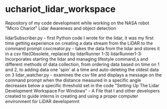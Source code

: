 # uchariot_lidar_workspace
Repository of my code development while working on the NASA robot "Micro Chariot" Lidar Awareness and object detection

lidarSubscriber.py - first Python code I wrote for the lidar, it was my first time getting experience on creating a data stream from the LiDAR to the command prompt
csvcreator.py - takes the data from the lidar and stores it in a csv file(Obsolete, replaced by lidarRunner 1-3)
lidarRunner1-3: Incorporates starting the lidar and managing lifestyle command,s and different methods of data collection, from ordering data based on time on 1 and 2, to adding data one 'spin' at a time and auto-deleting the oldest data on 3
lidar_watcher.py - examines the csv file and displays a message on the command prompt when the distance measured in a specific angle decreases below a specific threshold set in the code
"Setting Up The Lidar Development Workspace For Windows" - A File that I and other developers created to guide interns in creating and using a proper computer environment for LiDAR developemnt
